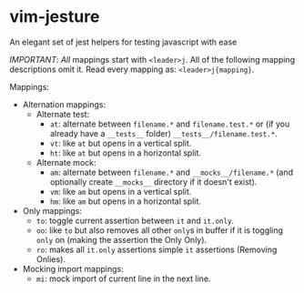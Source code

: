 # vim-jesture
An elegant set of jest helpers for testing javascript with ease

*IMPORTANT*: _All_ mappings start with `<leader>j`. All of the following mapping
descriptions omit it. Read every mapping as: `<leader>j{mapping}`.

Mappings:
- Alternation mappings:
  - Alternate test:
    - `at`: alternate between `filename.*` and `filename.test.*` or (if you already have a `__tests__` folder) `__tests__/filename.test.*`.
    - `vt`: like `at` but opens in a vertical split.
    - `ht`: like `at` but opens in a horizontal split.
  - Alternate mock:
    - `am`: alternate between `filename.*` and `__mocks__/filename.*` (and optionally create `__mocks__` directory if it doesn't exist).
    - `vm`: like `am` but opens in a vertical split.
    - `hm`: like `am` but opens in a horizontal split.
- Only mappings:
  - `to`: toggle current assertion between `it` and `it.only`.
  - `oo`: like `to` but also removes all other `only`s in buffer if it is toggling `only` on (making the assertion the Only Only).
  - `ro`: makes all `it.only` assertions simple `it` assertions (Removing Onlies).
- Mocking import mappings:
  - `mi`: mock import of current line in the next line.
